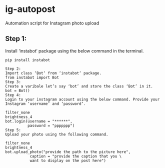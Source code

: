# ig-autopost
Automation script for Instagram photo upload 


## Step 1:
   Install ‘instabot‘ package using the below command in the terminal. 
```
pip install instabot
```

```
Step 2:
Import class ‘Bot‘ from ‘instabot‘ package. 
from instabot import Bot 
Step 3:
Create a varibale let’s say ‘bot’ and store the class ‘Bot’ in it.
bot = Bot() 
Step 4:
Login to your instagram account using the below command. Provide your Instagram ‘username’ and ‘password’.

filter_none
brightness_4
bot.login(username = "******",  
          password = "ppppppp") 
Step 5:
Upload your photo using the following command.

filter_none
brightness_4
bot.upload_photo("provide the path to the picture here",  
           caption = "provide the caption that you \ 
           want to display on the post here") 
```
